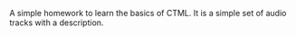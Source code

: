 A simple homework to learn the basics of CTML. It is a simple set of audio tracks with a description.
